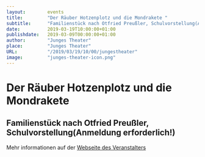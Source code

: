 ```yaml
---
layout:        events
title:         "Der Räuber Hotzenplotz und die Mondrakete "
subtitle:      "Familienstück nach Otfried Preußler, Schulvorstellung(Anmeldung erforderlich!)"
date:          2019-03-19T10:00:00+01:00
publishdate:   2019-03-09T00:00:00+01:00
author:        "Junges Theater"
place:         "Junges Theater"
URL:           "/2019/03/19/10/00/jungestheater"
image:         "junges-theater-icon.png"
---
```


Der Räuber Hotzenplotz und die Mondrakete 
===========

Familienstück nach Otfried Preußler, Schulvorstellung(Anmeldung erforderlich!)
-----------



Mehr informationen auf der [Webseite des Veranstalters](http://www.junges-theater.de/content/index.php?id=695)
